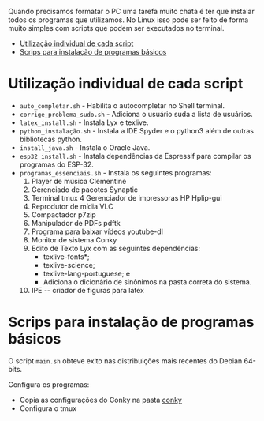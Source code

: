 Quando precisamos formatar o PC uma tarefa muito chata é ter que instalar todos os programas que utilizamos. No Linux isso pode ser feito de forma muito simples com scripts que podem ser executados no terminal.
<!-- TOC -->

- [Utilização individual de cada script](#utilização-individual-de-cada-script)
- [Scrips para instalação de programas básicos](#scrips-para-instalação-de-programas-básicos)

<!-- /TOC -->

# Utilização individual de cada script
- `auto_completar.sh` -  Habilita o autocompletar no Shell terminal.
- `corrige_problema_sudo.sh` - Adiciona o usuário suda a lista de usuários.
- `latex_install.sh` - Instala Lyx e texlive.
- `python_instalação.sh` - Instala a IDE Spyder e o python3 além de outras bibliotecas python.
- `install_java.sh` - Instala o Oracle Java.
- `esp32_install.sh` - Instala dependências da Espressif para compilar os programas do ESP-32.
- `programas_essenciais.sh` - Instala os seguintes programas:
  1. Player de música Clementine
  2. Gerenciado de pacotes Synaptic
  3. Terminal tmux
  4 Gerenciador de impressoras HP Hplip-gui
  5. Reprodutor de mídia VLC
  6. Compactador p7zip
  7. Manipulador de PDFs pdftk
  8. Programa para baixar vídeos youtube-dl
  9. Monitor de sistema Conky
  10. Edito de Texto Lyx com as seguintes dependências:
      - texlive-fonts*;
      - texlive-science;
      - texlive-lang-portuguese; e
      - Adiciona o dicionário de sinônimos na pasta correta do sistema.
  11. IPE -- criador de figuras para latex

# Scrips para instalação de programas básicos
O script `main.sh` obteve exito nas distribuições mais recentes do Debian 64-bits.

Configura os programas:
- Copia as configurações do Conky na pasta [conky](conky/conky.config)
- Configura o tmux
